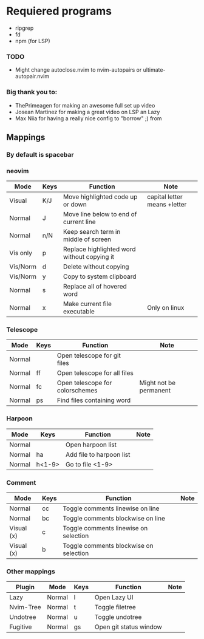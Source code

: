 # Requiered programs

- ripgrep
- fd
- npm (for LSP)

### TODO
- Might change autoclose.nvim to nvim-autopairs or ultimate-autopair.nvim

### Big thank you to:
- ThePrimeagen for making an awesome full set up video
- Josean Martinez for making a great video on LSP an Lazy
- Max Niia for having a really nice config to "borrow" ;) from

## Mappings
### By default <leader> is spacebar

### neovim
| Mode   | Keys | Function | Note |
| ----   | ---- | -------- | ---- |
| Visual | K/J  | Move highlighted code up or down | capital letter means <shift>+letter |
| Normal |  J   | Move line below to end of current line | |
| Normal | n/N  | Keep search term in middle of screen | |
| Vis only | <leader>p | Replace highlighted word without copying it | |
| Vis/Norm | <leader>d | Delete without copying | |
| Vis/Norm | <leader>y | Copy to system clipboard | |
| Normal | <leader>s | Replace all of hovered word | |
| Normal | <leader>x | Make current file executable | Only on linux |

### Telescope
|  Mode  |    Keys    | Function | Note |
|  ----  |    ----    | -------- | ---- |
| Normal |    <C-p>   | Open telescope for git files | |
| Normal | <leader>ff | Open telescope for all files | |
| Normal | <leader>fc | Open telescope for colorschemes | Might not be permanent |
| Normal | <leader>ps | Find files containing word | |

### Harpoon
|  Mode  |    Keys    | Function | Note |
|  ----  |    ----    | -------- | ---- |
| Normal |   <C-e>    | Open harpoon list | |
| Normal | <leader>ha | Add file to harpoon list | |
| Normal | <leader>h<1-9> | Go to file <1-9> | |

### Comment
|  Mode  |    Keys    | Function | Note |
|  ---   |    ----    | -------- | ---- |
| Normal | <leader>cc | Toggle comments linewise on line | |
| Normal | <leader>bc | Toggle comments blockwise on line | |
| Visual (x) | <leader>c | Toggle comments linewise on selection | |
| Visual (x) | <leader>b | Toggle comments blockwise on selection | |

### Other mappings
| Plugin |  Mode  |    Keys    | Function | Note |
| ------ |  ----  |    ----    | -------- | ---- |
|  Lazy  | Normal | <leader>l  | Open Lazy UI |  |
| Nvim-Tree | Normal | <leader>t | Toggle filetree | |
| Undotree | Normal | <leader>u | Toggle undotree | |
| Fugitive | Normal | <leader>gs | Open git status window | |
